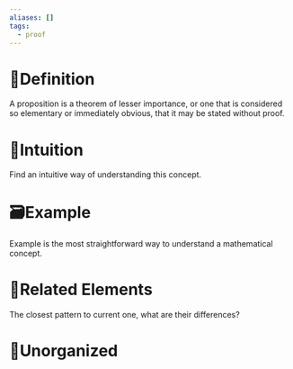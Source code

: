 ```yaml
---
aliases: []
tags:
  - proof
---
```



# 📝Definition
A proposition is a theorem of lesser importance, or one that is considered so elementary or immediately obvious, that it may be stated without proof. 

# 🧠Intuition
Find an intuitive way of understanding this concept.

# 🗃Example
Example is the most straightforward way to understand a mathematical concept.

# 🌱Related Elements
The closest pattern to current one, what are their differences?


# 🍂Unorganized